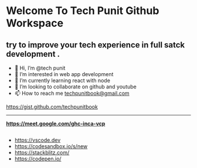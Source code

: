 # Welcome To Tech Punit Github Workspace

## try to improve your tech experience in full satck development .

- 👋 Hi, I’m @tech punit
- 👀 I’m interested in web app development
- 🌱 I’m currently learning react with node
- 💞️ I’m looking to collaborate on github and youtube
- 📫 How to reach me techpunitbook@gmail.com

<!---
techpunitbook/techpunitbook is a ✨ special ✨ repository because its `README.md` (this file) appears on your GitHub profile.
You can click the Preview link to take a look at your changes.
--->

https://gist.github.com/techpunitbook

<hr>

**https://meet.google.com/ghc-inca-vcp**

<marquee> </marquee>

- https://vscode.dev
- https://codesandbox.io/s/new
- https://stackblitz.com/
- https://codepen.io/

